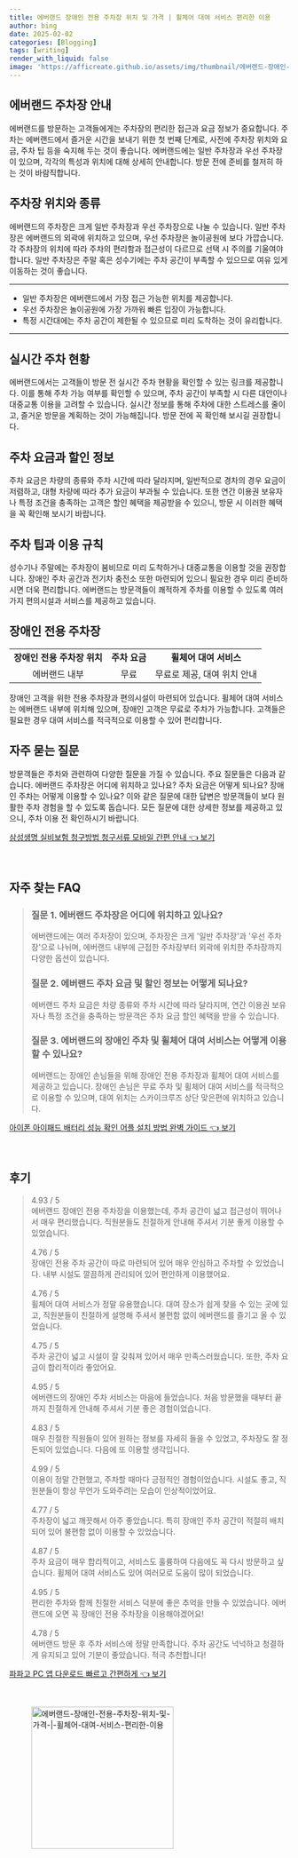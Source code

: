 ```yaml
---
title: 에버랜드 장애인 전용 주차장 위치 및 가격 | 휠체어 대여 서비스 편리한 이용
author: bing
date: 2025-02-02
categories: [Blogging]
tags: [writing]
render_with_liquid: false
image: 'https://afficreate.github.io/assets/img/thumbnail/에버랜드-장애인-전용-주차장-위치-및-가격-|-휠체어-대여-서비스-편리한-이용.webp'
---
```



<h2 id='에버랜드_주차장_안내'>에버랜드 주차장 안내</h2>

<p>에버랜드를 방문하는 고객들에게는 주차장의 편리한 접근과 요금 정보가 중요합니다. 주차는 에버랜드에서 즐거운 시간을 보내기 위한 첫 번째 단계로, 사전에 주차장 위치와 요금, 주차 팁 등을 숙지해 두는 것이 좋습니다. 에버랜드에는 일반 주차장과 우선 주차장이 있으며, 각각의 특성과 위치에 대해 상세히 안내합니다. 방문 전에 준비를 철저히 하는 것이 바람직합니다.</p>

<h2 id='주차장_위치와_종류'>주차장 위치와 종류</h2>

<p>에버랜드의 주차장은 크게 일반 주차장과 우선 주차장으로 나눌 수 있습니다. 일반 주차장은 에버랜드의 외곽에 위치하고 있으며, 우선 주차장은 놀이공원에 보다 가깝습니다. 각 주차장의 위치에 따라 주차의 편리함과 접근성이 다르므로 선택 시 주의를 기울여야 합니다. 일반 주차장은 주말 혹은 성수기에는 주차 공간이 부족할 수 있으므로 여유 있게 이동하는 것이 좋습니다.</p>

<hr />

<ul>
    <li>일반 주차장은 에버랜드에서 가장 접근 가능한 위치를 제공합니다.</li>
    <li>우선 주차장은 놀이공원에 가장 가까워 빠른 입장이 가능합니다.</li>
    <li>특정 시간대에는 주차 공간이 제한될 수 있으므로 미리 도착하는 것이 유리합니다.</li>
</ul>

<hr />

<h2 id='실시간_주차_현황'>실시간 주차 현황</h2>

<p>에버랜드에서는 고객들이 방문 전 실시간 주차 현황을 확인할 수 있는 링크를 제공합니다. 이를 통해 주차 가능 여부를 확인할 수 있으며, 주차 공간이 부족할 시 다른 대안이나 대중교통 이용을 고려할 수 있습니다. 실시간 정보를 통해 주차에 대한 스트레스를 줄이고, 즐거운 방문을 계획하는 것이 가능해집니다. 방문 전에 꼭 확인해 보시길 권장합니다.</p>

<h2 id='주차_요금과_할인정보'>주차 요금과 할인 정보</h2>

<p>주차 요금은 차량의 종류와 주차 시간에 따라 달라지며, 일반적으로 경차의 경우 요금이 저렴하고, 대형 차량에 따라 추가 요금이 부과될 수 있습니다. 또한 연간 이용권 보유자나 특정 조건을 충족하는 고객은 할인 혜택을 제공받을 수 있으니, 방문 시 이러한 혜택을 꼭 확인해 보시기 바랍니다.</p>

<h2 id='주차_팁과_이용_규칙'>주차 팁과 이용 규칙</h2>

<p>성수기나 주말에는 주차장이 붐비므로 미리 도착하거나 대중교통을 이용할 것을 권장합니다. 장애인 주차 공간과 전기차 충전소 또한 마련되어 있으니 필요한 경우 미리 준비하시면 더욱 편리합니다. 에버랜드는 방문객들이 쾌적하게 주차를 이용할 수 있도록 여러 가지 편의시설과 서비스를 제공하고 있습니다.</p>

<h2 id='장애인_전용_주차장'>장애인 전용 주차장</h2>

<table>
    <tr>
        <td style="text-align: center; height: 17px;"><b>장애인 전용 주차장 위치</b></td>
        <td style="text-align: center; height: 17px;"><b>주차 요금</b></td>
        <td style="text-align: center; height: 17px;"><b>휠체어 대여 서비스</b></td>
    </tr>
    <tr>
        <td style="text-align: center; height: 17px;">에버랜드 내부</td>
        <td style="text-align: center; height: 17px;">무료</td>
        <td style="text-align: center; height: 17px;">무료로 제공, 대여 위치 안내</td>
    </tr>
</table>

<p>장애인 고객을 위한 전용 주차장과 편의시설이 마련되어 있습니다. 휠체어 대여 서비스는 에버랜드 내부에 위치해 있으며, 장애인 고객은 무료로 주차가 가능합니다. 고객들은 필요한 경우 대여 서비스를 적극적으로 이용할 수 있어 편리합니다.</p>

<h2 id='자주_묻는_질문'>자주 묻는 질문</h2>

<p>방문객들은 주차와 관련하여 다양한 질문을 가질 수 있습니다. 주요 질문들은 다음과 같습니다. 에버랜드 주차장은 어디에 위치하고 있나요? 주차 요금은 어떻게 되나요? 장애인 주차는 어떻게 이용할 수 있나요? 이와 같은 질문에 대한 답변은 방문객들이 보다 원활한 주차 경험을 할 수 있도록 돕습니다. 모든 질문에 대한 상세한 정보를 제공하고 있으니, 주차 이용 전 확인하시기 바랍니다.</p>


<p><a class="click-button" title="삼성생명 실비보험 청구방법 청구서류 모바일 간편 안내" href="https://afficreate.github.io/posts/%EC%82%BC%EC%84%B1%EC%83%9D%EB%AA%85-%EC%8B%A4%EB%B9%84%EB%B3%B4%ED%97%98-%EC%B2%AD%EA%B5%AC%EB%B0%A9%EB%B2%95-%EC%B2%AD%EA%B5%AC%EC%84%9C%EB%A5%98-%EB%AA%A8%EB%B0%94%EC%9D%BC-%EA%B0%84%ED%8E%B8-%EC%95%88%EB%82%B4/" rel="dofollow">삼성생명 실비보험 청구방법 청구서류 모바일 간편 안내 👈 보기</a></p><br>
<h2 id='자주_찾는_FAQ'>자주 찾는 FAQ</h2>
<div itemscope="" itemtype="https://schema.org/FAQPage"> 
<blockquote> 
<div itemscope="" itemprop="mainEntity" itemtype="https://schema.org/Question"> 
<h3 itemprop="name">질문 1. 에버랜드 주차장은 어디에 위치하고 있나요?</h3> 
<div itemscope="" itemprop="acceptedAnswer" itemtype="https://schema.org/Answer"> 
<span itemprop="text"> 
<p>에버랜드에는 여러 주차장이 있으며, 주차장은 크게 '일반 주차장'과 '우선 주차장'으로 나뉘며, 에버랜드 내부에 근접한 주차장부터 외곽에 위치한 주차장까지 다양한 옵션이 있습니다.</p> 
</span> 
</div> 
</div> 

<div itemscope="" itemprop="mainEntity" itemtype="https://schema.org/Question"> 
<h3 itemprop="name">질문 2. 에버랜드 주차 요금 및 할인 정보는 어떻게 되나요?</h3> 
<div itemscope="" itemprop="acceptedAnswer" itemtype="https://schema.org/Answer"> 
<span itemprop="text"> 
<p>에버랜드 주차 요금은 차량 종류와 주차 시간에 따라 달라지며, 연간 이용권 보유자나 특정 조건을 충족하는 방문객은 주차 요금 할인 혜택을 받을 수 있습니다.</p> 
</span> 
</div> 
</div> 

<div itemscope="" itemprop="mainEntity" itemtype="https://schema.org/Question"> 
<h3 itemprop="name">질문 3. 에버랜드의 장애인 주차 및 휠체어 대여 서비스는 어떻게 이용할 수 있나요?</h3> 
<div itemscope="" itemprop="acceptedAnswer" itemtype="https://schema.org/Answer"> 
<span itemprop="text"> 
<p>에버랜드는 장애인 손님들을 위해 장애인 전용 주차장과 휠체어 대여 서비스를 제공하고 있습니다. 장애인 손님은 무료 주차 및 휠체어 대여 서비스를 적극적으로 이용할 수 있으며, 대여 위치는 스카이크루즈 상단 맞은편에 위치하고 있습니다.</p> 
</span> 
</div> 
</div> 

</blockquote> 
</div>
<p><a class="click-button" title="아이폰 아이패드 배터리 성능 확인 어플 설치 방법 완벽 가이드" href="https://afficreate.github.io/posts/%EC%95%84%EC%9D%B4%ED%8F%B0-%EC%95%84%EC%9D%B4%ED%8C%A8%EB%93%9C-%EB%B0%B0%ED%84%B0%EB%A6%AC-%EC%84%B1%EB%8A%A5-%ED%99%95%EC%9D%B8-%EC%96%B4%ED%94%8C-%EC%84%A4%EC%B9%98-%EB%B0%A9%EB%B2%95-%EC%99%84%EB%B2%BD-%EA%B0%80%EC%9D%B4%EB%93%9C/" rel="dofollow">아이폰 아이패드 배터리 성능 확인 어플 설치 방법 완벽 가이드 👈 보기</a></p><br>
<h2 id='후기'>후기</h2>
<div itemscope itemtype="https://schema.org/Product">
  <blockquote>
  <div itemprop="review" itemscope itemtype="https://schema.org/Review">
      <div itemprop="reviewRating" itemscope itemtype="https://schema.org/Rating"> <span itemprop="ratingValue">4.93</span> / <span itemprop="bestRating">5</span> </div>
      <span itemprop="reviewBody">에버랜드 장애인 전용 주차장을 이용했는데, 주차 공간이 넓고 접근성이 뛰어나서 매우 편리했습니다. 직원분들도 친절하게 안내해 주셔서 기분 좋게 이용할 수 있었습니다.</span>
  </div>
  <br>
  <div itemprop="review" itemscope itemtype="https://schema.org/Review">
      <div itemprop="reviewRating" itemscope itemtype="https://schema.org/Rating"> <span itemprop="ratingValue">4.76</span> / <span itemprop="bestRating">5</span> </div>
      <span itemprop="reviewBody">장애인 전용 주차 공간이 따로 마련되어 있어 매우 안심하고 주차할 수 있었습니다. 내부 시설도 깔끔하게 관리되어 있어 편안하게 이용했어요.</span>
  </div>
  <br>
  <div itemprop="review" itemscope itemtype="https://schema.org/Review">
      <div itemprop="reviewRating" itemscope itemtype="https://schema.org/Rating"> <span itemprop="ratingValue">4.76</span> / <span itemprop="bestRating">5</span> </div>
      <span itemprop="reviewBody">휠체어 대여 서비스가 정말 유용했습니다. 대여 장소가 쉽게 찾을 수 있는 곳에 있고, 직원분들이 친절하게 설명해 주셔서 불편함 없이 에버랜드를 즐기고 올 수 있었습니다.</span>
  </div>
  <br>
  <div itemprop="review" itemscope itemtype="https://schema.org/Review">
      <div itemprop="reviewRating" itemscope itemtype="https://schema.org/Rating"> <span itemprop="ratingValue">4.75</span> / <span itemprop="bestRating">5</span> </div>
      <span itemprop="reviewBody">주차 공간이 넓고 시설이 잘 갖춰져 있어서 매우 만족스러웠습니다. 또한, 주차 요금이 합리적이라 좋았어요.</span>
  </div>
  <br>
  <div itemprop="review" itemscope itemtype="https://schema.org/Review">
      <div itemprop="reviewRating" itemscope itemtype="https://schema.org/Rating"> <span itemprop="ratingValue">4.95</span> / <span itemprop="bestRating">5</span> </div>
      <span itemprop="reviewBody">에버랜드의 장애인 주차 서비스는 마음에 들었습니다. 처음 방문했을 때부터 끝까지 친절하게 안내해 주셔서 기분 좋은 경험이었습니다.</span>
  </div>
  <br>
  <div itemprop="review" itemscope itemtype="https://schema.org/Review">
      <div itemprop="reviewRating" itemscope itemtype="https://schema.org/Rating"> <span itemprop="ratingValue">4.83</span> / <span itemprop="bestRating">5</span> </div>
      <span itemprop="reviewBody">매우 친절한 직원들이 있어 원하는 정보를 자세히 들을 수 있었고, 주차장도 잘 정돈되어 있었습니다. 다음에 또 이용할 생각입니다.</span>
  </div>
  <br>
  <div itemprop="review" itemscope itemtype="https://schema.org/Review">
      <div itemprop="reviewRating" itemscope itemtype="https://schema.org/Rating"> <span itemprop="ratingValue">4.99</span> / <span itemprop="bestRating">5</span> </div>
      <span itemprop="reviewBody">이용이 정말 간편했고, 주차할 때마다 긍정적인 경험이었습니다. 시설도 좋고, 직원분들이 항상 무언가 도와주려는 모습이 인상적이었어요.</span>
  </div>
  <br>
  <div itemprop="review" itemscope itemtype="https://schema.org/Review">
      <div itemprop="reviewRating" itemscope itemtype="https://schema.org/Rating"> <span itemprop="ratingValue">4.77</span> / <span itemprop="bestRating">5</span> </div>
      <span itemprop="reviewBody">주차장이 넓고 깨끗해서 아주 좋았습니다. 특히 장애인 주차 공간이 적절히 배치되어 있어 불편함 없이 이용할 수 있었습니다.</span>
  </div>
  <br>
  <div itemprop="review" itemscope itemtype="https://schema.org/Review">
      <div itemprop="reviewRating" itemscope itemtype="https://schema.org/Rating"> <span itemprop="ratingValue">4.87</span> / <span itemprop="bestRating">5</span> </div>
      <span itemprop="reviewBody">주차 요금이 매우 합리적이고, 서비스도 훌륭하여 다음에도 꼭 다시 방문하고 싶습니다. 휠체어 대여 서비스도 있어 여러모로 도움이 많이 되었습니다.</span>
  </div>
  <br>
  <div itemprop="review" itemscope itemtype="https://schema.org/Review">
      <div itemprop="reviewRating" itemscope itemtype="https://schema.org/Rating"> <span itemprop="ratingValue">4.95</span> / <span itemprop="bestRating">5</span> </div>
      <span itemprop="reviewBody">편리한 주차와 함께 친절한 서비스 덕분에 좋은 추억을 만들 수 있었습니다. 에버랜드에 오면 꼭 장애인 전용 주차장을 이용해야겠어요!</span>
  </div>
  <br>
  <div itemprop="review" itemscope itemtype="https://schema.org/Review">
      <div itemprop="reviewRating" itemscope itemtype="https://schema.org/Rating"> <span itemprop="ratingValue">4.78</span> / <span itemprop="bestRating">5</span> </div>
      <span itemprop="reviewBody">에버랜드 방문 후 주차 서비스에 정말 만족합니다. 주차 공간도 넉넉하고 청결하게 유지되고 있어 기분이 좋았습니다. 적극 추천합니다!</span>
  </div>
  </blockquote>
</div>
<p><a class="click-button" title="파파고 PC 앱 다운로드 빠르고 간편하게" href="https://afficreate.github.io/posts/%ED%8C%8C%ED%8C%8C%EA%B3%A0-PC-%EC%95%B1-%EB%8B%A4%EC%9A%B4%EB%A1%9C%EB%93%9C-%EB%B9%A0%EB%A5%B4%EA%B3%A0-%EA%B0%84%ED%8E%B8%ED%95%98%EA%B2%8C/" rel="dofollow">파파고 PC 앱 다운로드 빠르고 간편하게 👈 보기</a></p><br>
<figure class="image"><img src="https://afficreate.github.io/assets/img/thumbnail/에버랜드-장애인-전용-주차장-위치-및-가격-|-휠체어-대여-서비스-편리한-이용.webp" alt="에버랜드-장애인-전용-주차장-위치-및-가격-|-휠체어-대여-서비스-편리한-이용" width="256" height="256"></figure>
